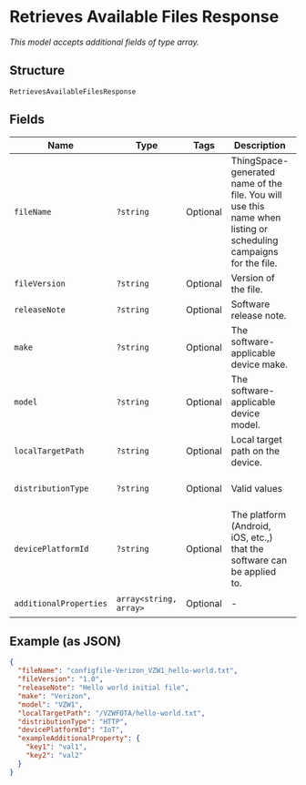 
# Retrieves Available Files Response

*This model accepts additional fields of type array.*

## Structure

`RetrievesAvailableFilesResponse`

## Fields

| Name | Type | Tags | Description | Getter | Setter |
|  --- | --- | --- | --- | --- | --- |
| `fileName` | `?string` | Optional | ThingSpace-generated name of the file. You will use this name when listing or scheduling campaigns for the file. | getFileName(): ?string | setFileName(?string fileName): void |
| `fileVersion` | `?string` | Optional | Version of the file. | getFileVersion(): ?string | setFileVersion(?string fileVersion): void |
| `releaseNote` | `?string` | Optional | Software release note. | getReleaseNote(): ?string | setReleaseNote(?string releaseNote): void |
| `make` | `?string` | Optional | The software-applicable device make. | getMake(): ?string | setMake(?string make): void |
| `model` | `?string` | Optional | The software-applicable device model. | getModel(): ?string | setModel(?string model): void |
| `localTargetPath` | `?string` | Optional | Local target path on the device. | getLocalTargetPath(): ?string | setLocalTargetPath(?string localTargetPath): void |
| `distributionType` | `?string` | Optional | Valid values | getDistributionType(): ?string | setDistributionType(?string distributionType): void |
| `devicePlatformId` | `?string` | Optional | The platform (Android, iOS, etc.,) that the software can be applied to. | getDevicePlatformId(): ?string | setDevicePlatformId(?string devicePlatformId): void |
| `additionalProperties` | `array<string, array>` | Optional | - | findAdditionalProperty(string key): array | additionalProperty(string key, array value): void |

## Example (as JSON)

```json
{
  "fileName": "configfile-Verizon_VZW1_hello-world.txt",
  "fileVersion": "1.0",
  "releaseNote": "Hello world initial file",
  "make": "Verizon",
  "model": "VZW1",
  "localTargetPath": "/VZWFOTA/hello-world.txt",
  "distributionType": "HTTP",
  "devicePlatformId": "IoT",
  "exampleAdditionalProperty": {
    "key1": "val1",
    "key2": "val2"
  }
}
```

